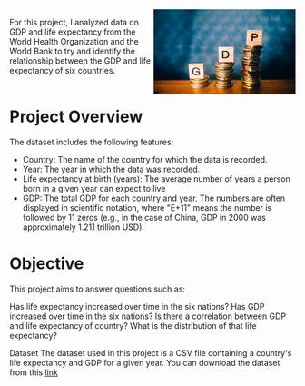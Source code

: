 <img align="right" width="250" height="150" src="https://github.com/nclements11/Data-Science-Portfolio/blob/main/Data%20Visualization/Data%20Visualization%20Portfolio%20Project/gdp_image.jpg"> 

For this project, I analyzed data on GDP and life expectancy from the World Health Organization and the World Bank to try and identify the relationship between the GDP and life expectancy of six countries.
<br />
<br />

# Project Overview

The dataset includes the following features:

- Country: The name of the country for which the data is recorded.
- Year: The year in which the data was recorded.
- Life expectancy at birth (years): The average number of years a person born in a given year can expect to live
- GDP: The total GDP for each country and year. The numbers are often displayed in scientific notation, where "E+11" means the number is followed by 11 zeros (e.g., in the case of China, GDP in 2000 was approximately 1.211 trillion USD). 

# Objective

This project aims to answer questions such as:

Has life expectancy increased over time in the six nations? Has GDP increased over time in the six nations? Is there a correlation between GDP and life expectancy of country? What is the distribution of that life expectancy?

Dataset
The dataset used in this project is a CSV file containing a country's life expectancy and GDP for a given year. You can download the dataset from this [link](https://github.com/nclements11/Data-Science-Portfolio/blob/main/Data%20Visualization/Data%20Visualization%20Portfolio%20Project/all_data.csv)
